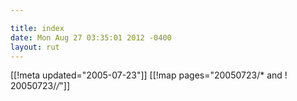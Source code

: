 ```yaml
---

title: index
date: Mon Aug 27 03:35:01 2012 -0400
layout: rut
---
```


[[!meta updated="2005-07-23"]]
[[!map pages="20050723/* and ! 20050723/*/*"]]
